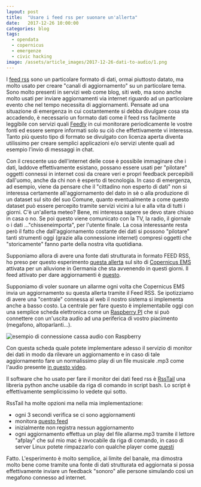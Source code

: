 ```yaml
---
layout: post
title:  "Usare i feed rss per suonare un'allerta"
date:   2017-12-26 10:00:00
categories: blog
tags:
  - opendata
  - copernicus
  - emergenze
  - civic hacking
image: /assets/article_images/2017-12-26-dati-to-audio/1.png
---
```


I [feed rss](https://it.wikipedia.org/wiki/RSS) sono un particolare formato di dati, ormai piuttosto datato, ma molto usato per creare "canali di aggiornamento" su un particolare tema. Sono molto presenti in servizi web come blog, siti web, ma sono anche molto usati per inviare aggiornamenti via internet riguardo ad un particolare evento che nel tempo necessita di aggiornamenti. Pensate ad una situazione di emergenza in cui costantemente si debba divulgare cosa sta accadendo, è necessario un formato dati come il feed rss facilmente leggibile con servizi quali [Feedly](https://feedly.com/) in cui monitorare periodicamente le vostre fonti ed essere sempre informati solo su ciò che effettivamente vi interessa.
Tanto più questo tipo di formato se divulgato con licenza aperta diventa utilissimo per creare semplici applicazioni e/o servizi utente quali ad esempio l'invio di messaggi in chat.

Con il crescente uso dell'internet delle cose è possibile immaginare che i dati, laddove effettivamente esistano, possano essere usati per "pilotare" oggetti connessi in internet così da creare veri e propri feedback percepibili dall'uomo, anche da chi non è esperto di tecnologia. In caso di emergenza, ad esempio, viene da pensare che il "cittadino non esperto di dati" non si interessa certamente all'aggiornamento del dato in sè o alla produzione di un dataset sul sito del suo Comune, quanto eventualmente a come questo dataset può essere percepito tramite servizi vicini a lui e alla vita di tutti i giorni. C'è un'allerta meteo? Bene, mi interessa sapere se devo stare chiuso in casa o no. Se poi questo viene comunicato con la TV, la radio, il giornale o i dati ..."chisseneimporta", per l'utente finale. La cosa interessante resta però il fatto che dall'aggiornamento costante dei dati si possono "pilotare" tanti strumenti oggi (grazie alla connessione internet) compresi oggetti che "storicamente" fanno parte della nostra vita quotidiana.

Supponiamo allora di avere una fonte dati strutturata in formato FEED RSS, ho preso per questo esperimento [questa allerta](http://emergency.copernicus.eu/mapping/list-of-components/EMSN046) sul sito di [Copernicus EMS](http://emergency.copernicus.eu/) attivata per un alluvione in Germania che sta avvenendo in questi giorni. Il feed attivato per dare aggiornamenti è [questo](http://emergency.copernicus.eu/mapping/list-of-components/EMSN046/feed).

Supponiamo di voler suonare un allarme ogni volta che Copernicus EMS invia un aggiornamento su questa allerta tramite il Feed RSS. Se ipotizziamo di avere una "centrale" connessa al web il nostro sistema si implementa anche a basso costo. La centrale per fare questo è implementabile oggi con una semplice scheda elettronica come un [Raspberry PI](https://www.raspberrypi.org/products/raspberry-pi-3-model-b/) che si può connettere con un'uscita audio ad una periferica di vostro piacimento (megafono, altoparlanti...).

![esempio di connessione cassa audio con Raspberry](https://www.dexterindustries.com/wp-content/uploads/2016/11/Speaker-Speaker_and_Raspberry_Pi.jpg)

Con questa scheda quale potete implementare adesso il servizio di monitor dei dati in modo da rilevare un aggiornamento e in caso di tale aggiornamento fare un normalissimo play di un file musicale .mp3 come l'audio presente [in questo video](https://www.youtube.com/watch?v=S_aZw7Rr8h4).

Il software che ho usato per fare il monitor dei dati feed rss è [RssTail](http://python-rsstail.readthedocs.io/en/latest/) una libreria python anche usabile da riga di comando in script bash. Lo script è effettivamente semplicissimo lo vedete qui sotto.

<script src="https://gist.github.com/iltempe/07082e2eee9f32dd90bc05b90742c31d.js"></script>

RssTail ha molte opzioni ma nella mia implementazione:
- ogni 3 secondi verifica se ci sono aggiornamenti
- monitora [questo feed](http://emergency.copernicus.eu/mapping/list-of-components/EMSR261/feed)
- inizialmente non registra nessun aggiornamento
- ogni aggiornamento effettua un play del file allarme.mp3 tramite il lettore "afplay" che sul mio mac è invocabile da riga di comando, in caso di server Linux potete rimpazzarlo con qualche player come [questi](http://www.tuxarena.com/2011/12/10-console-music-players-for-linux/)

Fatto. L'esperimento è molto semplice, ai limite del banale, ma dimostra molto bene come tramite una fonte di dati strutturata ed aggiornata si possa effettivamente inviare un feedback "sonoro" alle persone simulando così un megafono connesso ad internet.
